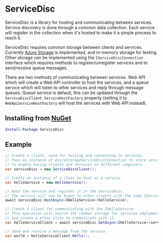 # ServiceDisc

ServiceDisc is a library for hosting and communicating between services. Service discovery is done through a common data collection. Each service will register in the collection when it's hosted to make it a simple process to reach it.

ServiceDisc requires common storage between clients and services. Currently [Azure Storage](https://azure.microsoft.com/en-us/services/storage/) is implemented, and in-memory storage for testing. Other storage can be implemented using the ``IServiceDiscConnection`` interface which requires methods to register/unregister services and to send/receive queue messages.

There are two methods of communicating between services. Web API which will create a Web API controller to host the services, and a queue service which will listen to other services and reply through message queues. Queue service is default, this can be updated through the ``ServiceDiscClient.ServiceHostFactory`` property (setting it to ``WebApiServiceHostFactory`` will host the services with Web API instead).

## Installing from [NuGet](https://www.nuget.org/packages/ServiceDisc/)

```powershell
Install-Package ServiceDisc
```

## Example

```c#
// Create a client, used for hosting and connecting to services.
// Pass an instance of AzureStorageServiceDiscConnection to store services in Azure,
// to enable having clients and services on different computers.
var serviceDisc = new ServiceDiscClient();

// Create an instance of a class to host as a service.
var helloService = new HelloService();

// Host the service and register it in the ServiceDisc.
// The service will now be known to other clients with the same IServiceDiscConnection
await serviceDisc.HostAsync<IHelloService>(helloService);

// Create a client for communicating with the IHelloService.
// This operation will search the common storage for services implementing IHelloService
// and create a proxy class to communicate with it.
var helloServiceClient = await serviceDisc.GetAsync<IHelloService>(serviceName);

// Send and receive a message from the service.
var world = helloServiceClient.Hello();
```
